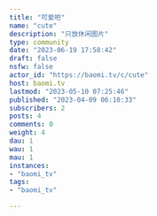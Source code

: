 ```yaml
---
title: "可爱吧" 
name: "cute"
description: "只放休闲图片"
type: community
date: "2023-06-19 17:58:42"
draft: false
nsfw: false
actor_id: "https://baomi.tv/c/cute"
host: baomi.tv
lastmod: "2023-05-10 07:25:46"
published: "2023-04-09 06:10:33"
subscribers: 2
posts: 4
comments: 0
weight: 4
dau: 1
wau: 1
mau: 1
instances:
- "baomi_tv"
tags: 
- "baomi_tv"

---
```

